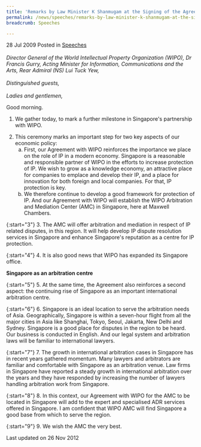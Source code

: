 ```yaml
---
title: 'Remarks by Law Minister K Shanmugam at the Signing of the Agreement to establish a WIPO Arbitration and Mediation Center'
permalink: /news/speeches/remarks-by-law-minister-k-shanmugam-at-the-signing-of-the-agreement-to-establish-a-wipo-arbitration/
breadcrumb: Speeches

---
```



28 Jul 2009 Posted in [Speeches](/news/speeches)
<br>    
*Director General of the World Intellectual Property Organization (WIPO), Dr Francis Gurry,*
*Acting Minister for Information, Communications and the Arts, Rear Admiral (NS) Lui Tuck Yew,*
<br>  
*Distinguished guests,*
<br>  
*Ladies and gentlemen,*
<br>  

Good morning.

1. We gather today, to mark a further milestone in Singapore's partnership with WIPO.

<ol start="2">
<li> This ceremony marks an important step for two key aspects of our economic policy:

<ol style="list-style-type: lower-alpha">
<li>First, our Agreement with WIPO reinforces the importance we place on the role of IP in a modern economy. Singapore is a reasonable and responsible partner of WIPO in the efforts to increase protection of IP. We wish to grow as a knowledge economy, an attractive place for companies to emplace and develop their IP, and a place for innovation for both foreign and local companies. For that, IP protection is key. </li>
 
<li>We therefore continue to develop a good framework for protection of IP. And our Agreement with WIPO will establish the WIPO Arbitration and Mediation Center (AMC) in Singapore, here at Maxwell Chambers. </li>
</ol>

</li>
</ol>

{:start="3"}
3. The AMC will offer arbitration and mediation in respect of IP related disputes, in this region. It will help develop IP dispute resolution services in Singapore and enhance Singapore's reputation as a centre for IP protection.

{:start="4"}
4. It is also good news that WIPO has expanded its Singapore office.



**Singapore as an arbitration centre**

{:start="5"}
5. At the same time, the Agreement also reinforces a second aspect: the continuing rise of Singapore as an important international arbitration centre.   

{:start="6"}
6. Singapore is an ideal location to serve the arbitration needs of Asia. Geographically, Singapore is within a seven-hour flight from all the major cities in Asia like Shanghai, Tokyo, Seoul, Jakarta, New Delhi and Sydney. Singapore is a good place for disputes in the region to be heard.  Our business is conducted in English. And our legal system and arbitration laws will be familiar to international lawyers.   
 
{:start="7"} 
7. The growth in international arbitration cases in Singapore has in recent years gathered momentum.  Many lawyers and arbitrators are familiar and comfortable with Singapore as an arbitration venue.  Law firms in Singapore have reported a steady growth in international arbitration over the years and they have responded by increasing the number of lawyers handling arbitration work from Singapore.  
 
{:start="8"} 
8. In this context, our Agreement with WIPO for the AMC to be located in Singapore will add to the expert and specialised ADR services offered in Singapore. I am confident that WIPO AMC will find Singapore a good base from which to serve the region.

{:start="9"}
9. We wish the AMC the very best.

<p class="right-side-updated">Last updated on 26 Nov 2012</p>
